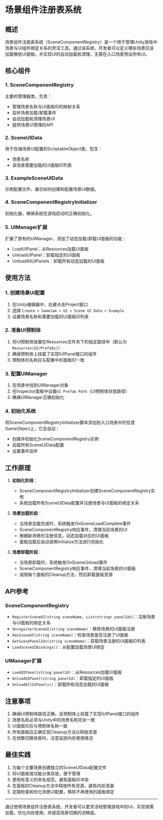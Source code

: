# 场景组件注册表系统

## 概述

场景组件注册表系统（SceneComponentRegistry）是一个用于管理Unity游戏中场景与UI组件绑定关系的灵活工具。通过该系统，开发者可以定义哪些场景应该加载哪些UI面板，并实现UI的自动加载和清理，无需在入口场景预设所有UI。

## 核心组件

### 1. SceneComponentRegistry

主要的管理器类，负责：
- 管理场景名称与UI面板ID的映射关系
- 监听场景加载/卸载事件
- 自动加载和清理场景UI
- 提供场景UI管理的API

### 2. SceneUIData

用于存储场景UI配置的ScriptableObject类，包含：
- 场景名称
- 该场景需要加载的UI面板ID列表

### 3. ExampleSceneUIData

示例配置文件，展示如何创建和配置场景UI数据。

### 4. SceneComponentRegistryInitializer

初始化器，确保系统在游戏启动时正确初始化。

### 5. UIManager扩展

扩展了原有的UIManager，添加了动态加载/卸载UI面板的功能：
- LoadUIPanel：从Resources加载UI面板
- UnloadUIPanel：卸载指定的UI面板
- UnloadAllUIPanels：卸载所有动态加载的UI面板

## 使用方法

### 1. 创建场景UI配置

1. 在Unity编辑器中，右键点击Project窗口
2. 选择 `Create > GameJam > UI > Scene UI Data > Example`
3. 设置场景名称和需要加载的UI面板ID列表

### 2. 准备UI预制体

1. 将UI预制体放置在Resources文件夹下的指定路径中（默认为`Resources/UI/Prefabs/`）
2. 确保预制体上挂载了实现IUIPanel接口的组件
3. 预制体的名称应与配置中的面板ID一致

### 3. 配置UIManager

1. 在场景中找到UIManager对象
2. 在Inspector面板中设置`UI Prefab Path`（UI预制体存放路径）
3. 确保UIManager正确初始化

### 4. 初始化系统

将SceneComponentRegistryInitializer脚本添加到入口场景中的任意GameObject上，它会自动：
- 创建并初始化SceneComponentRegistry实例
- 加载所有SceneUIData配置
- 设置事件监听

## 工作原理

1. **初始化阶段**：
   - SceneComponentRegistryInitializer创建SceneComponentRegistry实例
   - 系统加载所有SceneUIData配置并注册场景与UI面板的绑定关系

2. **场景加载阶段**：
   - 当场景加载完成时，系统触发OnSceneLoadComplete事件
   - SceneComponentRegistry响应事件，清理当前场景的UI
   - 根据新场景的注册信息，动态加载对应的UI面板
   - 面板加载后自动调用Initialize方法进行初始化

3. **场景卸载阶段**：
   - 当场景卸载时，系统触发OnSceneUnload事件
   - SceneComponentRegistry响应事件，清理当前场景的UI面板
   - 调用每个面板的Cleanup方法，然后卸载面板资源

## API参考

### SceneComponentRegistry

- `RegisterSceneUI(string sceneName, List<string> panelIds)`：注册场景与UI面板的绑定关系
- `UnregisterSceneUI(string sceneName)`：移除场景的UI面板注册
- `HasSceneUI(string sceneName)`：检查场景是否注册了UI面板
- `GetScenePanelIds(string sceneName)`：获取场景注册的UI面板ID列表
- `LoadSceneUIBindings()`：从配置加载场景UI绑定

### UIManager扩展

- `LoadUIPanel(string panelId)`：从Resources加载UI面板
- `UnloadUIPanel(string panelId)`：卸载指定的UI面板
- `UnloadAllUIPanels()`：卸载所有动态加载的UI面板

## 注意事项

1. 确保UI预制体路径正确，且预制体上挂载了实现IUIPanel接口的组件
2. 场景名称必须与Unity中的场景名称完全一致
3. UI面板ID应与预制体名称一致
4. 所有面板应正确实现Cleanup方法以释放资源
5. 在频繁切换场景时，注意监控内存使用情况

## 最佳实践

1. 为每个主要场景创建独立的SceneUIData配置文件
2. 将UI面板按功能分类存放，便于管理
3. 使用有意义的命名规范，避免面板ID冲突
4. 在面板的Cleanup方法中释放所有资源，避免内存泄漏
5. 定期检查和优化场景UI配置，移除不再使用的面板绑定

---

通过使用场景组件注册表系统，开发者可以更灵活地管理游戏中的UI，实现按需加载，优化内存使用，并提高场景切换的流畅度。